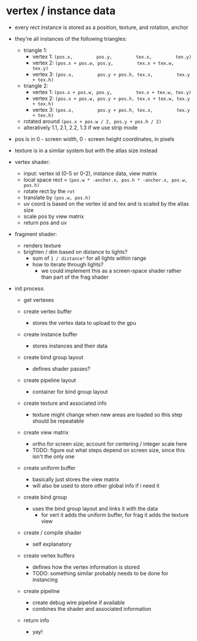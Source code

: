 # vertex / instance data

- every rect instance is stored as a position, texture, and rotation, anchor
- they're all instances of the following triangles:
	- triangle 1:
		- vertex 1: `(pos.x,         pos.y,         tex.x,         tex.y)`
		- vertex 2: `(pos.x + pos.w, pos.y,         tex.x + tex.w, tex.y)`
		- vertex 3: `(pos.x,         pos.y + pos.h, tex.x,         tex.y + tex.h)`
	- triangle 2:
		- vertex 1: `(pos.x + pos.w, pos.y,         tex.x + tex.w, tex.y)`
		- vertex 2: `(pos.x + pos.w, pos.y + pos.h, tex.x + tex.w, tex.y + tex.h)`
		- vertex 3: `(pos.x,         pos.y + pos.h, tex.x,         tex.y + tex.h)`
	- rotated around `(pos.x + pos.w / 2, pos.y + pos.h / 2)`
	- alteratively 1.1, 2.1, 2.2, 1.3 if we use strip mode
- pos is in 0 - screen width, 0 - screen height coordinates, in pixels
- texture is in a similar system but with the atlas size instead

- vertex shader:
	- input: vertex id (0-5 or 0-2), instance data, view matrix
	- local space rect = `(pos.w * -anchor.x, pos.h * -anchor.x, pos.w, pos.h)`
	- rotate rect by the `rot`
	- translate by `(pos.w, pos.h)`
	- uv coord is based on the vertex id and tex and is scaled by the atlas size
	- scale pos by view matrix
	- return pos and uv

- fragment shader:
	- renders texture
	- brighten / dim based on distance to lights?
		- sum of `1 / distance²` for all lights within range
		- how to iterate through lights?
			- we could implement this as a screen-space shader rather than part of the frag shader

- init process:
	- get vertexes

	- create vertex buffer
		- stores the vertex data to upload to the gpu

	- create instance buffer
		- stores instances and their data

	- create bind group layout
		- defines shader passes?

	- create pipeline layout
		- container for bind group layout

	- create texture and associated info
		- texture might change when new areas are loaded so this step should be repeatable

	- create view matrix
		- ortho for screen size; account for centering / integer scale here
		- TODO: figure out what steps depend on screen size, since this isn't the only one

	- create uniform buffer
		- basically just stores the view matrix
		- will also be used to store other global info if i need it

	- create bind group
		- uses the bind group layout and links it with the data
			- for vert it adds the uniform buffer, for frag it adds the texture view

	- create / compile shader
		- self explanatory

	- create vertex buffers
		- defines how the vertex information is stored
		- TODO: something similar probably needs to be done for instancing

	- create pipeline
		- create debug wire pipeline if available
		- combines the shader and associated information

	- return info
		- yay!
